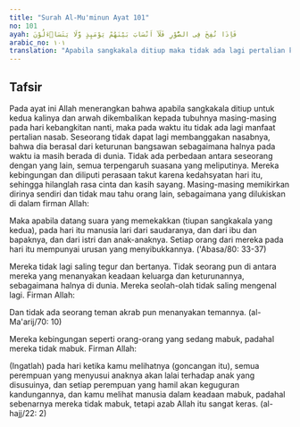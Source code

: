 ```yaml
---
title: "Surah Al-Mu'minun Ayat 101"
no: 101
ayah: فَاِذَا نُفِخَ فِى الصُّوْرِ فَلَآ اَنْسَابَ بَيْنَهُمْ يَوْمَىِٕذٍ وَّلَا يَتَسَاۤءَلُوْنَ
arabic_no: ١٠١
translation: "Apabila sangkakala ditiup maka tidak ada lagi pertalian keluarga di antara mereka pada hari itu (hari Kiamat), dan tidak (pula) mereka saling bertanya."
---
```


## Tafsir

Pada ayat ini Allah menerangkan bahwa apabila sangkakala ditiup untuk kedua kalinya dan arwah dikembalikan kepada tubuhnya masing-masing pada hari kebangkitan nanti, maka pada waktu itu tidak ada lagi manfaat pertalian nasab. Seseorang tidak dapat lagi membanggakan nasabnya, bahwa dia berasal dari keturunan bangsawan sebagaimana halnya pada waktu ia masih berada di dunia. Tidak ada perbedaan antara seseorang dengan yang lain, semua terpengaruh suasana yang meliputinya. Mereka kebingungan dan diliputi perasaan takut karena kedahsyatan hari itu, sehingga hilanglah rasa cinta dan kasih sayang. Masing-masing memikirkan dirinya sendiri dan tidak mau tahu orang lain, sebagaimana yang dilukiskan di dalam firman Allah:

Maka apabila datang suara yang memekakkan (tiupan sangkakala yang kedua), pada hari itu manusia lari dari saudaranya, dan dari ibu dan bapaknya, dan dari istri dan anak-anaknya. Setiap orang dari mereka pada hari itu mempunyai urusan yang menyibukkannya. ('Abasa/80: 33-37)

Mereka tidak lagi saling tegur dan bertanya. Tidak seorang pun di antara mereka yang menanyakan keadaan keluarga dan keturunannya, sebagaimana halnya di dunia. Mereka seolah-olah tidak saling mengenal lagi. Firman Allah:

Dan tidak ada seorang teman akrab pun menanyakan temannya. (al- Ma'arij/70: 10)

Mereka kebingungan seperti orang-orang yang sedang mabuk, padahal mereka tidak mabuk. Firman Allah:

(Ingatlah) pada hari ketika kamu melihatnya (goncangan itu), semua perempuan yang menyusui anaknya akan lalai terhadap anak yang disusuinya, dan setiap perempuan yang hamil akan keguguran kandungannya, dan kamu melihat manusia dalam keadaan mabuk, padahal sebenarnya mereka tidak mabuk, tetapi azab Allah itu sangat keras. (al-hajj/22: 2)